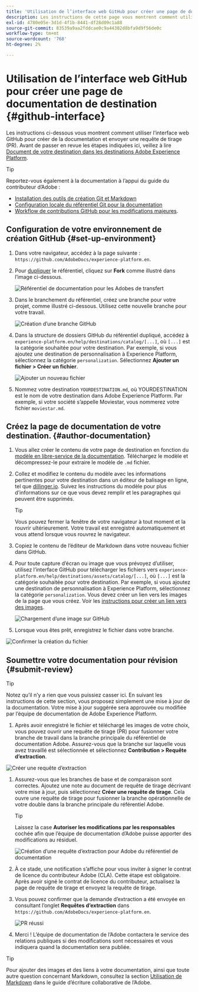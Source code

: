 ```yaml
---
title: 'Utilisation de l’interface web GitHub pour créer une page de documentation de destination '
description: Les instructions de cette page vous montrent comment utiliser l’interface web GitHub pour créer une page de documentation pour votre destination Experience Platform et l’envoyer pour révision.
exl-id: 4780e05e-3d1d-4f1b-8441-df28d09c1a88
source-git-commit: 83539a9aa2fddcae0c9a44302d8bfa9d9f56de0c
workflow-type: tm+mt
source-wordcount: '768'
ht-degree: 2%

---
```


# Utilisation de l’interface web GitHub pour créer une page de documentation de destination {#github-interface}

Les instructions ci-dessous vous montrent comment utiliser l’interface web GitHub pour créer de la documentation et envoyer une requête de tirage (PR). Avant de passer en revue les étapes indiquées ici, veillez à lire [Document de votre destination dans les destinations Adobe Experience Platform](./documentation-instructions.md).

>[!TIP]
>
>Reportez-vous également à la documentation à l’appui du guide du contributeur d’Adobe :
>* [Installation des outils de création Git et Markdown](https://experienceleague.adobe.com/docs/contributor/contributor-guide/setup/install-tools.html?lang=en)
>* [Configuration locale du référentiel Git pour la documentation](https://experienceleague.adobe.com/docs/contributor/contributor-guide/setup/local-repo.html?lang=en)
>* [Workflow de contributions GitHub pour les modifications majeures](https://experienceleague.adobe.com/docs/contributor/contributor-guide/setup/full-workflow.html?lang=en).


## Configuration de votre environnement de création GitHub {#set-up-environment}

1. Dans votre navigateur, accédez à la page suivante : `https://github.com/AdobeDocs/experience-platform.en`.
2. Pour [dupliquer](https://experienceleague.adobe.com/docs/contributor/contributor-guide/setup/local-repo.html?lang=en#fork-the-repository) le référentiel, cliquez sur **Fork** comme illustré dans l’image ci-dessous.

   ![Référentiel de documentation pour les Adobes de transfert](./assets/ssd-fork-repository.gif)

3. Dans le branchement du référentiel, créez une branche pour votre projet, comme illustré ci-dessous. Utilisez cette nouvelle branche pour votre travail.

   ![Création d’une branche GitHub](./assets/new-branch-github.gif)

4. Dans la structure de dossiers GitHub du référentiel dupliqué, accédez à `experience-platform.en/help/destinations/catalog/[...]`, où `[...]` est la catégorie souhaitée pour votre destination. Par exemple, si vous ajoutez une destination de personnalisation à Experience Platform, sélectionnez la catégorie `personalization`. Sélectionnez **Ajouter un fichier > Créer un fichier**.

   ![Ajouter un nouveau fichier](./assets/github-navigate-and-create-file.gif)

5. Nommez votre destination `YOURDESTINATION.md`, où YOURDESTINATION est le nom de votre destination dans Adobe Experience Platform. Par exemple, si votre société s’appelle Moviestar, vous nommerez votre fichier `moviestar.md`.

## Créez la page de documentation de votre destination. {#author-documentation}

1. Vous allez créer le contenu de votre page de destination en fonction du [modèle en libre-service de la documentation](./self-service-template.md). **[](assets/yourdestination-template.zip)** Téléchargez le modèle et décompressez-le pour extraire le modèle de  `.md` fichier.
2. Collez et modifiez le contenu du modèle avec les informations pertinentes pour votre destination dans un éditeur de balisage en ligne, tel que [dillinger.io](https://dillinger.io/). Suivez les instructions du modèle pour plus d’informations sur ce que vous devez remplir et les paragraphes qui peuvent être supprimés.

   >[!TIP]
   >
   >Vous pouvez fermer la fenêtre de votre navigateur à tout moment et la rouvrir ultérieurement. Votre travail est enregistré automatiquement et vous attend lorsque vous rouvrez le navigateur.
3. Copiez le contenu de l’éditeur de Markdown dans votre nouveau fichier dans GitHub.
4. Pour toute capture d’écran ou image que vous prévoyez d’utiliser, utilisez l’interface GitHub pour télécharger les fichiers vers `experience-platform.en/help/destinations/assets/catalog/[...]`, où `[...]` est la catégorie souhaitée pour votre destination. Par exemple, si vous ajoutez une destination de personnalisation à Experience Platform, sélectionnez la catégorie `personalization`. Vous devez créer un lien vers les images de la page que vous créez. Voir les [instructions pour créer un lien vers des images](https://experienceleague.adobe.com/docs/contributor/contributor-guide/writing-essentials/linking.html?lang=en#link-to-images).

   ![Chargement d’une image sur GitHub](./assets/upload-image.gif)

5. Lorsque vous êtes prêt, enregistrez le fichier dans votre branche.

![Confirmer la création du fichier](./assets/ssd-confirm-file-creation.png)

## Soumettre votre documentation pour révision {#submit-review}

>[!TIP]
>
>Notez qu’il n’y a rien que vous puissiez casser ici. En suivant les instructions de cette section, vous proposez simplement une mise à jour de la documentation. Votre mise à jour suggérée sera approuvée ou modifiée par l’équipe de documentation de Adobe Experience Platform.

1. Après avoir enregistré le fichier et téléchargé les images de votre choix, vous pouvez ouvrir une requête de tirage (PR) pour fusionner votre branche de travail dans la branche principale du référentiel de documentation Adobe. Assurez-vous que la branche sur laquelle vous avez travaillé est sélectionnée et sélectionnez **Contribution > Requête d’extraction**.

![Créer une requête d’extraction](./assets/ssd-create-pull-request-1.gif)

1. Assurez-vous que les branches de base et de comparaison sont correctes. Ajoutez une note au document de requête de tirage décrivant votre mise à jour, puis sélectionnez **Créer une requête de tirage**. Cela ouvre une requête de tirage pour fusionner la branche opérationnelle de votre double dans la branche principale du référentiel Adobe.

   >[!TIP]
   >
   >Laissez la case **Autoriser les modifications par les responsables** cochée afin que l’équipe de documentation d’Adobe puisse apporter des modifications au résiduel.

   ![Création d’une requête d’extraction pour Adobe du référentiel de documentation](./assets/ssd-create-pull-request-2.png)

1. À ce stade, une notification s’affiche pour vous inviter à signer le contrat de licence du contributeur Adobe (CLA). Cette étape est obligatoire. Après avoir signé le contrat de licence du contributeur, actualisez la page de requête de tirage et envoyez la requête de tirage.

1. Vous pouvez confirmer que la demande d’extraction a été envoyée en consultant l’onglet **Requêtes d’extraction** dans `https://github.com/AdobeDocs/experience-platform.en`.

   ![PR réussi](./assets/ssd-pr-successful.png)

1. Merci ! L’équipe de documentation de l’Adobe contactera le service des relations publiques si des modifications sont nécessaires et vous indiquera quand la documentation sera publiée.

>[!TIP]
>
>Pour ajouter des images et des liens à votre documentation, ainsi que toute autre question concernant Markdown, consultez la section [Utilisation de Markdown](https://experienceleague.adobe.com/docs/contributor/contributor-guide/writing-essentials/markdown.html?lang=en) dans le guide d’écriture collaborative de l’Adobe.
